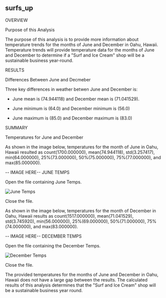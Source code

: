 ## surfs_up

OVERVIEW 

Purpose of this Analysis

The purpose of this analysis is to provide more information about temperature trends for the months of June and December in Oahu, Hawaii. Temperature trends will provide temperature data for the months of June and December to determine if a "Surf and Ice Cream" shop will be a sustainable business year-round. 

RESULTS

Differences Between June and Decmeber

Three key differences in weather betwen June and December is:
	
* June mean is (74.944118) and December mean is (71.041529).

* June minimum is (64.0) and December minimum is (56.0)

* June maximum is (85.0) and December maximum is (83.0)

SUMMARY

Temperatures for June and December

As shown in the image below, temperatures for the month of June in Oahu, Hawaii resulted as count(1700.000000), mean(74.944118), std(3.257417), min(64.000000), 25%(73.000000), 50%(75.000000), 75%(77.000000), and max(85.000000).

   -- IMAGE HERE--
   JUNE TEMPS
   
Open the file containing June Temps.

![June Temps](/PyBer_Analysis/analysis/DataFrame_Summary.png)

Close the file.
   
   
As shown in the image below, temperatures for the month of December in Oahu, Hawaii results as count(1517.000000), mean(71.041529), std(3.745920), min(56.000000), 25%(69.000000), 50%(71.000000), 75%(74.000000), and max(83.000000).

  -- IMAGE HERE-- 
 DECEMBER TEMPS

Open the file containing the December Temps.

![December Temps](/PyBer_Analysis/analysis/DataFrame_Summary.png)

Close the file.

The provided temperatures for the months of June and December in Oahu, Hawaii does not have a large gap between the results. The calculated results of this analysis determines that the "Surf and Ice Cream" shop will be a sustainable business year round. 
	 		



